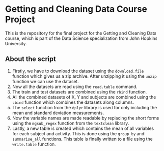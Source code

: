 # Getting and Cleaning Data Course Project

This is the repository for the final project for the Getting and Cleaning Data course, which is part of the Data Science specialization from John Hopkins University.

## About the script

1. Firstly, we have to download the dataset using the `download.file` function which gives us a zip archive. After unzipping it using the `unzip` function we can use the dataset.
2. Now all the datasets are read using the `read.table` command.
3. The train and test datasets are combined using the `rbind` function.
4. All the combined datasets of X, Y and subjects are combined using the `cbind` function which combines the datasets along columns.
5. The `select` function from the `dplyr` library is used for only including the mean and standard deviation measurements.
6. Now the variable names are made readable by replacing the short forms using the `mgsub_regex` function from the `textclean` library.
7. Lastly, a new table is created which contains the mean of all variables for each subject and activity. This is done using the `group_by` and `summarise_all` functions. This table is finally written to a file using the `write.table` function.
